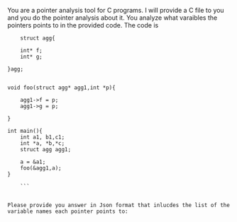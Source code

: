 You are a pointer analysis tool for C programs. I will provide a C file to you and you do the pointer analysis about it. You analyze what varaibles the pointers points to in the provided code. The code is 
``` 
    struct agg{

	int* f;
	int* g;

}agg;


void foo(struct agg* agg1,int *p){

	agg1->f = p;
	agg1->g = p;

}

int main(){
	int a1, b1,c1;
	int *a, *b,*c;
	struct agg agg1;

	a = &a1;
	foo(&agg1,a);
}
 
    ```


Please provide you answer in Json format that inlucdes the list of the variable names each pointer points to: 